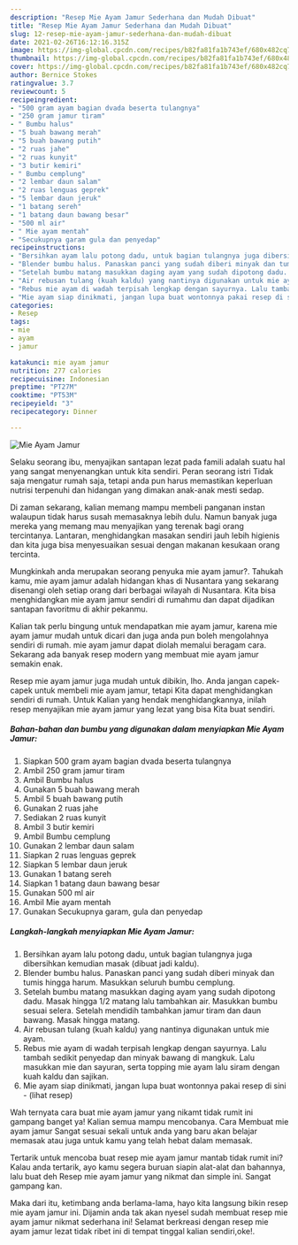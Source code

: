 ```yaml
---
description: "Resep Mie Ayam Jamur Sederhana dan Mudah Dibuat"
title: "Resep Mie Ayam Jamur Sederhana dan Mudah Dibuat"
slug: 12-resep-mie-ayam-jamur-sederhana-dan-mudah-dibuat
date: 2021-02-26T16:12:16.315Z
image: https://img-global.cpcdn.com/recipes/b82fa81fa1b743ef/680x482cq70/mie-ayam-jamur-foto-resep-utama.jpg
thumbnail: https://img-global.cpcdn.com/recipes/b82fa81fa1b743ef/680x482cq70/mie-ayam-jamur-foto-resep-utama.jpg
cover: https://img-global.cpcdn.com/recipes/b82fa81fa1b743ef/680x482cq70/mie-ayam-jamur-foto-resep-utama.jpg
author: Bernice Stokes
ratingvalue: 3.7
reviewcount: 5
recipeingredient:
- "500 gram ayam bagian dvada beserta tulangnya"
- "250 gram jamur tiram"
- " Bumbu halus"
- "5 buah bawang merah"
- "5 buah bawang putih"
- "2 ruas jahe"
- "2 ruas kunyit"
- "3 butir kemiri"
- " Bumbu cemplung"
- "2 lembar daun salam"
- "2 ruas lenguas geprek"
- "5 lembar daun jeruk"
- "1 batang sereh"
- "1 batang daun bawang besar"
- "500 ml air"
- " Mie ayam mentah"
- "Secukupnya garam gula dan penyedap"
recipeinstructions:
- "Bersihkan ayam lalu potong dadu, untuk bagian tulangnya juga dibersihkan kemudian masak (dibuat jadi kaldu)."
- "Blender bumbu halus. Panaskan panci yang sudah diberi minyak dan tumis hingga harum. Masukkan seluruh bumbu cemplung."
- "Setelah bumbu matang masukkan daging ayam yang sudah dipotong dadu. Masak hingga 1/2 matang lalu tambahkan air. Masukkan bumbu sesuai selera. Setelah mendidih tambahkan jamur tiram dan daun bawang. Masak hingga matang."
- "Air rebusan tulang (kuah kaldu) yang nantinya digunakan untuk mie ayam."
- "Rebus mie ayam di wadah terpisah lengkap dengan sayurnya. Lalu tambah sedikit penyedap dan minyak bawang di mangkuk. Lalu masukkan mie dan sayuran, serta topping mie ayam lalu siram dengan kuah kaldu dan sajikan."
- "Mie ayam siap dinikmati, jangan lupa buat wontonnya pakai resep di sini           (lihat resep)"
categories:
- Resep
tags:
- mie
- ayam
- jamur

katakunci: mie ayam jamur 
nutrition: 277 calories
recipecuisine: Indonesian
preptime: "PT27M"
cooktime: "PT53M"
recipeyield: "3"
recipecategory: Dinner

---
```



![Mie Ayam Jamur](https://img-global.cpcdn.com/recipes/b82fa81fa1b743ef/680x482cq70/mie-ayam-jamur-foto-resep-utama.jpg)

Selaku seorang ibu, menyajikan santapan lezat pada famili adalah suatu hal yang sangat menyenangkan untuk kita sendiri. Peran seorang istri Tidak saja mengatur rumah saja, tetapi anda pun harus memastikan keperluan nutrisi terpenuhi dan hidangan yang dimakan anak-anak mesti sedap.

Di zaman  sekarang, kalian memang mampu membeli panganan instan walaupun tidak harus susah memasaknya lebih dulu. Namun banyak juga mereka yang memang mau menyajikan yang terenak bagi orang tercintanya. Lantaran, menghidangkan masakan sendiri jauh lebih higienis dan kita juga bisa menyesuaikan sesuai dengan makanan kesukaan orang tercinta. 



Mungkinkah anda merupakan seorang penyuka mie ayam jamur?. Tahukah kamu, mie ayam jamur adalah hidangan khas di Nusantara yang sekarang disenangi oleh setiap orang dari berbagai wilayah di Nusantara. Kita bisa menghidangkan mie ayam jamur sendiri di rumahmu dan dapat dijadikan santapan favoritmu di akhir pekanmu.

Kalian tak perlu bingung untuk mendapatkan mie ayam jamur, karena mie ayam jamur mudah untuk dicari dan juga anda pun boleh mengolahnya sendiri di rumah. mie ayam jamur dapat diolah memalui beragam cara. Sekarang ada banyak resep modern yang membuat mie ayam jamur semakin enak.

Resep mie ayam jamur juga mudah untuk dibikin, lho. Anda jangan capek-capek untuk membeli mie ayam jamur, tetapi Kita dapat menghidangkan sendiri di rumah. Untuk Kalian yang hendak menghidangkannya, inilah resep menyajikan mie ayam jamur yang lezat yang bisa Kita buat sendiri.

<!--inarticleads1-->

##### Bahan-bahan dan bumbu yang digunakan dalam menyiapkan Mie Ayam Jamur:

1. Siapkan 500 gram ayam bagian dvada beserta tulangnya
1. Ambil 250 gram jamur tiram
1. Ambil  Bumbu halus
1. Gunakan 5 buah bawang merah
1. Ambil 5 buah bawang putih
1. Gunakan 2 ruas jahe
1. Sediakan 2 ruas kunyit
1. Ambil 3 butir kemiri
1. Ambil  Bumbu cemplung
1. Gunakan 2 lembar daun salam
1. Siapkan 2 ruas lenguas geprek
1. Siapkan 5 lembar daun jeruk
1. Gunakan 1 batang sereh
1. Siapkan 1 batang daun bawang besar
1. Gunakan 500 ml air
1. Ambil  Mie ayam mentah
1. Gunakan Secukupnya garam, gula dan penyedap




<!--inarticleads2-->

##### Langkah-langkah menyiapkan Mie Ayam Jamur:

1. Bersihkan ayam lalu potong dadu, untuk bagian tulangnya juga dibersihkan kemudian masak (dibuat jadi kaldu).
1. Blender bumbu halus. Panaskan panci yang sudah diberi minyak dan tumis hingga harum. Masukkan seluruh bumbu cemplung.
1. Setelah bumbu matang masukkan daging ayam yang sudah dipotong dadu. Masak hingga 1/2 matang lalu tambahkan air. Masukkan bumbu sesuai selera. Setelah mendidih tambahkan jamur tiram dan daun bawang. Masak hingga matang.
1. Air rebusan tulang (kuah kaldu) yang nantinya digunakan untuk mie ayam.
1. Rebus mie ayam di wadah terpisah lengkap dengan sayurnya. Lalu tambah sedikit penyedap dan minyak bawang di mangkuk. Lalu masukkan mie dan sayuran, serta topping mie ayam lalu siram dengan kuah kaldu dan sajikan.
1. Mie ayam siap dinikmati, jangan lupa buat wontonnya pakai resep di sini -           (lihat resep)




Wah ternyata cara buat mie ayam jamur yang nikamt tidak rumit ini gampang banget ya! Kalian semua mampu mencobanya. Cara Membuat mie ayam jamur Sangat sesuai sekali untuk anda yang baru akan belajar memasak atau juga untuk kamu yang telah hebat dalam memasak.

Tertarik untuk mencoba buat resep mie ayam jamur mantab tidak rumit ini? Kalau anda tertarik, ayo kamu segera buruan siapin alat-alat dan bahannya, lalu buat deh Resep mie ayam jamur yang nikmat dan simple ini. Sangat gampang kan. 

Maka dari itu, ketimbang anda berlama-lama, hayo kita langsung bikin resep mie ayam jamur ini. Dijamin anda tak akan nyesel sudah membuat resep mie ayam jamur nikmat sederhana ini! Selamat berkreasi dengan resep mie ayam jamur lezat tidak ribet ini di tempat tinggal kalian sendiri,oke!.

